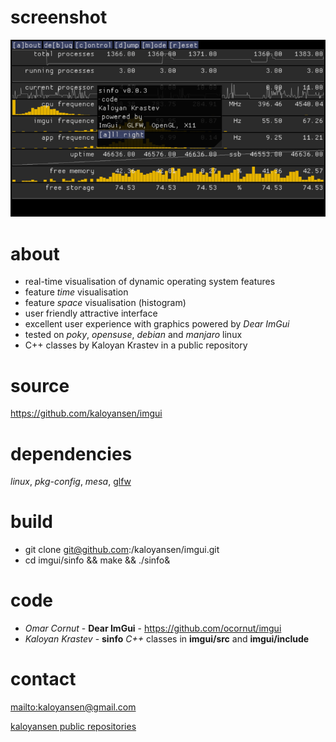 screenshot
==
![sinfo screenshot](https://github.com/kaloyansen/kaloyansen.github.io/blob/master/img/sinfofs.png?raw=true "Title")

about
==
* real-time visualisation of dynamic operating system features
* feature *time* visualisation
* feature *space* visualisation (histogram)
* user friendly attractive interface
* excellent user experience with graphics powered by *Dear ImGui*
* tested on *poky*, *opensuse*, *debian* and *manjaro* linux
* C++ classes by Kaloyan Krastev in a public repository

source
==
https://github.com/kaloyansen/imgui

dependencies
==
*linux*, *pkg-config*, *mesa*, [glfw](http://www.glfw.org)

build
==
* git clone git@github.com:/kaloyansen/imgui.git
* cd imgui/sinfo && make && ./sinfo&

code
==
* *Omar Cornut* - **Dear ImGui** - https://github.com/ocornut/imgui
* *Kaloyan Krastev* - **sinfo** *C++* classes in **imgui/src** and **imgui/include**

contact
==
<mailto:kaloyansen@gmail.com>

[kaloyansen public repositories](https://kaloyansen.github.io)
